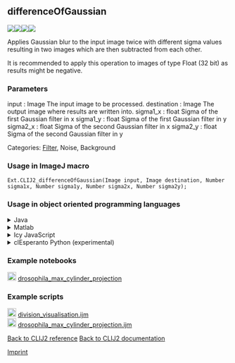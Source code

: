 ## differenceOfGaussian
<img src="images/mini_empty_logo.png"/><img src="images/mini_empty_logo.png"/><img src="images/mini_empty_logo.png"/><img src="images/mini_cle_logo.png"/>

Applies Gaussian blur to the input image twice with different sigma values resulting in two images which are then subtracted from each other.

It is recommended to apply this operation to images of type Float (32 bit) as results might be negative.

### Parameters

input : Image
    The input image to be processed.
destination : Image
    The output image where results are written into.
sigma1_x : float
    Sigma of the first Gaussian filter in x
sigma1_y : float
    Sigma of the first Gaussian filter in y
sigma2_x : float
    Sigma of the second Gaussian filter in x
sigma2_y : float
    Sigma of the second Gaussian filter in y

Categories: [Filter](https://clij.github.io/clij2-docs/reference__filter),  Noise, Background

### Usage in ImageJ macro
```
Ext.CLIJ2_differenceOfGaussian(Image input, Image destination, Number sigma1x, Number sigma1y, Number sigma2x, Number sigma2y);
```


### Usage in object oriented programming languages



<details>

<summary>
Java
</summary>
<pre class="highlight">// init CLIJ and GPU
import net.haesleinhuepf.clij2.CLIJ2;
import net.haesleinhuepf.clij.clearcl.ClearCLBuffer;
CLIJ2 clij2 = CLIJ2.getInstance();

// get input parameters
ClearCLBuffer input = clij2.push(inputImagePlus);
destination = clij2.create(input);
float sigma1x = 1.0;
float sigma1y = 2.0;
float sigma2x = 3.0;
float sigma2y = 4.0;
</pre>

<pre class="highlight">
// Execute operation on GPU
clij2.differenceOfGaussian(input, destination, sigma1x, sigma1y, sigma2x, sigma2y);
</pre>

<pre class="highlight">
// show result
destinationImagePlus = clij2.pull(destination);
destinationImagePlus.show();

// cleanup memory on GPU
clij2.release(input);
clij2.release(destination);
</pre>

</details>



<details>

<summary>
Matlab
</summary>
<pre class="highlight">% init CLIJ and GPU
clij2 = init_clatlab();

% get input parameters
input = clij2.pushMat(input_matrix);
destination = clij2.create(input);
sigma1x = 1.0;
sigma1y = 2.0;
sigma2x = 3.0;
sigma2y = 4.0;
</pre>

<pre class="highlight">
% Execute operation on GPU
clij2.differenceOfGaussian(input, destination, sigma1x, sigma1y, sigma2x, sigma2y);
</pre>

<pre class="highlight">
% show result
destination = clij2.pullMat(destination)

% cleanup memory on GPU
clij2.release(input);
clij2.release(destination);
</pre>

</details>



<details>

<summary>
Icy JavaScript
</summary>
<pre class="highlight">// init CLIJ and GPU
importClass(net.haesleinhuepf.clicy.CLICY);
importClass(Packages.icy.main.Icy);

clij2 = CLICY.getInstance();

// get input parameters
input_sequence = getSequence();
input = clij2.pushSequence(input_sequence);
destination = clij2.create(input);
sigma1x = 1.0;
sigma1y = 2.0;
sigma2x = 3.0;
sigma2y = 4.0;
</pre>

<pre class="highlight">
// Execute operation on GPU
clij2.differenceOfGaussian(input, destination, sigma1x, sigma1y, sigma2x, sigma2y);
</pre>

<pre class="highlight">
// show result
destination_sequence = clij2.pullSequence(destination)
Icy.addSequence(destination_sequence);
// cleanup memory on GPU
clij2.release(input);
clij2.release(destination);
</pre>

</details>



<details>

<summary>
clEsperanto Python (experimental)
</summary>
<pre class="highlight">import pyclesperanto_prototype as cle

cle.difference_of_gaussian(input, destination, sigma1x, sigma1y, sigma2x, sigma2y)

</pre>



</details>





### Example notebooks
<a href="https://clij.github.io/clij2-docs/md/drosophila_max_cylinder_projection"><img src="images/language_macro.png" height="20"/></a> [drosophila_max_cylinder_projection](https://clij.github.io/clij2-docs/md/drosophila_max_cylinder_projection)  




### Example scripts
<a href="https://github.com/clij/clij2-docs/blob/master/src/main/macro/division_visualisation.ijm"><img src="images/language_macro.png" height="20"/></a> [division_visualisation.ijm](https://github.com/clij/clij2-docs/blob/master/src/main/macro/division_visualisation.ijm)  
<a href="https://github.com/clij/clij2-docs/blob/master/src/main/macro/drosophila_max_cylinder_projection.ijm"><img src="images/language_macro.png" height="20"/></a> [drosophila_max_cylinder_projection.ijm](https://github.com/clij/clij2-docs/blob/master/src/main/macro/drosophila_max_cylinder_projection.ijm)  


[Back to CLIJ2 reference](https://clij.github.io/clij2-docs/reference)
[Back to CLIJ2 documentation](https://clij.github.io/clij2-docs)

[Imprint](https://clij.github.io/imprint)

